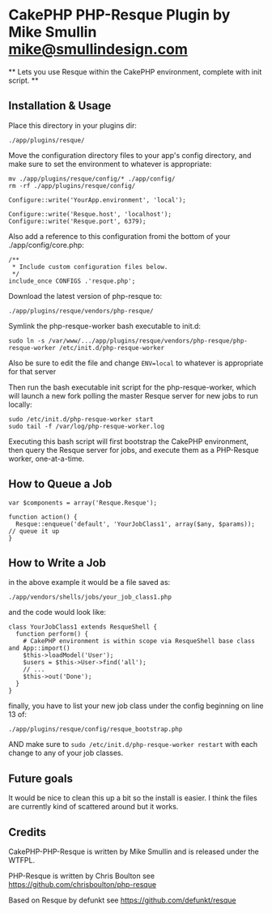 CakePHP PHP-Resque Plugin by Mike Smullin <mike@smullindesign.com>
============

** Lets you use Resque within the CakePHP environment, complete with init script. **

Installation & Usage
------------

Place this directory in your plugins dir:

    ./app/plugins/resque/

Move the configuration directory files to your app's config directory,
and make sure to set the environment to whatever is appropriate:

    mv ./app/plugins/resque/config/* ./app/config/
    rm -rf ./app/plugins/resque/config/

    Configure::write('YourApp.environment', 'local');

    Configure::write('Resque.host', 'localhost');
    Configure::write('Resque.port', 6379);

Also add a reference to this configuration fromi the bottom of your ./app/config/core.php:

    /**
     * Include custom configuration files below.
     */
    include_once CONFIGS .'resque.php';

Download the latest version of php-resque to:

    ./app/plugins/resque/vendors/php-resque/

Symlink the php-resque-worker bash executable to init.d:

    sudo ln -s /var/www/.../app/plugins/resque/vendors/php-resque/php-resque-worker /etc/init.d/php-resque-worker

Also be sure to edit the file and change `ENV=local` to whatever is appropriate for that server

Then run the bash executable init script for the php-resque-worker, which will launch
a new fork polling the master Resque server for new jobs to run locally:

    sudo /etc/init.d/php-resque-worker start
    sudo tail -f /var/log/php-resque-worker.log

Executing this bash script will first bootstrap the CakePHP environment,
then query the Resque server for jobs, and execute them as a PHP-Resque
worker, one-at-a-time.

How to Queue a Job
------------

    var $components = array('Resque.Resque');

    function action() {
      Resque::enqueue('default', 'YourJobClass1', array($any, $params)); // queue it up
    }

How to Write a Job
------------

in the above example it would be a file saved as:

    ./app/vendors/shells/jobs/your_job_class1.php

and the code would look like:

    class YourJobClass1 extends ResqueShell {
      function perform() {
        # CakePHP environment is within scope via ResqueShell base class and App::import()
        $this->loadModel('User');
        $users = $this->User->find('all');
        // ...
        $this->out('Done');
      }
    }

finally, you have to list your new job class under the config beginning on line 13 of:

    ./app/plugins/resque/config/resque_bootstrap.php

AND make sure to `sudo /etc/init.d/php-resque-worker restart` with each change to any of your job classes.

Future goals
------------

It would be nice to clean this up a bit so the install is easier. I think the
files are currently kind of scattered around but it works.

Credits
------------

CakePHP-PHP-Resque is written by Mike Smullin and is released under the WTFPL.

PHP-Resque is written by Chris Boulton see https://github.com/chrisboulton/php-resque

Based on Resque by defunkt see https://github.com/defunkt/resque
